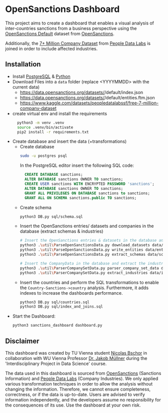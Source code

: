 # OpenSanctions Dashboard

This project aims to create a dashboard that enables a visual analysis of 
inter-countries sanctions from a business perspective 
using the [OpenSanctions Default](https://www.opensanctions.org/datasets/default/) dataset from [OpenSanctions](https://www.opensanctions.org/datasets/default/). 

Additionally, the [7+ Million Company Dataset](https://www.kaggle.com/datasets/peopledatalabssf/free-7-million-company-dataset) 
from [People Data Labs](https://www.peopledatalabs.com/) is joined in order to include affected industries. 

## Installation

* Install [PostgreSQL](https://www.postgresql.org/) & [Python](https://www.python.org/)
* Download Files into a `data` folder (replace &lt;YYYYMMDD> with the current data)
  * https://data.opensanctions.org/datasets/<YYYYMMDD>/default/index.json
  * https://data.opensanctions.org/datasets/<YYYYMMDD>/default/entities.ftm.json
  * https://www.kaggle.com/datasets/peopledatalabssf/free-7-million-company-dataset
* create virtual env and install the requirements
  ```bash 
    python3 -m venv .venv
    source .venv/bin/activate
    pip2 install -r requirements.txt
  ```
* Create database and insert the data (+transformations)
  * Create database 
    ```bash 
    sudo -u postgres psql 
    ``` 
    In the PostgreSQL editor insert the following SQL code:
    ```SQL
      CREATE DATABASE sanctions; 
      ALTER DATABASE sanctions OWNER TO sanctions;
      CREATE USER sanctions WITH ENCRYPTED PASSWORD 'sanctions';
      ALTER DATABASE sanctions OWNER TO sanctions;
      GRANT ALL PRIVILEGES ON DATABASE sanctions to sanctions;
      GRANT ALL ON SCHEMA sanctions.public TO sanctions;
    ```
  * Create schema
    ```bash
    python3 DB.py sql/schema.sql
    ```
  * Insert the OpenSanctions entries/ datasets and companies in the database (extract schemas & industries)
    ```bash
    # Insert the OpenSanctions entries & datasets in the database and extract the schemas
    python3 .\util\ParseOpenSanctionsData.py download_datasets data/index.json
    python3 .\util\ParseOpenSanctionsData.py write_entities data/entities.ftm.json
    python3 .\util\ParseOpenSanctionsData.py extract_schemas data/schemas.txt
  
    # Insert the CompanyData in the database and extract the industries
    python3 .\util\ParserCompanySetData.py parser_company_set_data data/companies_sorted.csv
    python3 .\util\ParserCompanySetData.py extract_industries data/industries.txt
    ```
  * Insert the countries and perform the SQL transformations to enable the `Country-Sanctions->country` analysis.
    Furthermore, it adds indexes to increase the dashboards performance. 
    ```bash
    python3 DB.py sql/countries.sql
    python3 DB.py sql/index_and_joins.sql
    ```
* Start the Dashboard:
  ```bash
  python3 sanctions_dashboard dashboard.py
  ```
  
## Disclaimer
This dashboard was created by TU Vienna student [Nicolas Bschor](https://github.com/HackerBschor) in collaboration 
with WU Vienna Professor [Dr. Jakob Müllner](https://www.wu.ac.at/iib/iib/faculty/muellner/) during the 
'Interdisciplinary Project in Data Science' course.

The data used in this dashboard is sourced from [OpenSanctions](https://www.opensanctions.org/) (Sanctions Information) 
and [People Data Labs](https://www.peopledatalabs.com/) (Company Industries). 
We only applied various transformation techniques in order to allow the analysis without changing the information. 
Therefore, we cannot ensure completeness, correctness, or if the data is up-to-date.
Users are advised to verify information independently, and the developers assume no responsibility for the 
consequences of its use. Use the dashboard at your own risk.